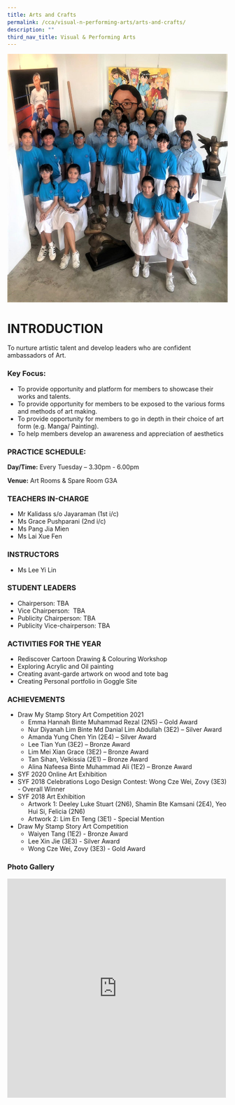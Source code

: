 ```yaml
---
title: Arts and Crafts
permalink: /cca/visual-n-performing-arts/arts-and-crafts/
description: ""
third_nav_title: Visual & Performing Arts
---
```

![](/images/Header.jpg)
# INTRODUCTION

To nurture artistic talent and develop leaders who are confident ambassadors of Art.

### Key Focus: 
* To provide opportunity and platform for members to showcase their works and talents.
* To provide opportunity for members to be exposed to the various forms and methods of art making.
* To provide opportunity for members to go in depth in their choice of art form (e.g. Manga/ Painting).
* To help members develop an awareness and appreciation of aesthetics

### PRACTICE SCHEDULE:

**Day/Time:** Every Tuesday – 3.30pm - 6.00pm

**Venue:** Art Rooms &amp; Spare Room G3A

### TEACHERS IN-CHARGE

*   Mr Kalidass s/o Jayaraman (1st i/c)
*   Ms Grace Pushparani (2nd i/c)
*   Ms Pang Jia Mien
*   Ms Lai Xue Fen

### INSTRUCTORS

* Ms Lee Yi Lin

### STUDENT LEADERS
*   Chairperson: TBA
*   Vice Chairperson:&nbsp; TBA&nbsp;
*   Publicity Chairperson: TBA
*   Publicity Vice-chairperson: TBA

### ACTIVITIES FOR THE YEAR
* Rediscover Cartoon Drawing &amp; Colouring Workshop
* Exploring Acrylic and Oil painting
* Creating avant-garde artwork on wood and tote bag
* Creating Personal portfolio in Goggle Site 
 
### ACHIEVEMENTS

* Draw My Stamp Story Art Competition 2021
	* Emma Hannah Binte Muhammad Rezal (2N5) – Gold Award
	* Nur Diyanah Lim Binte Md Danial Lim Abdullah (3E2) – Silver Award
	* Amanda Yung Chen Yin (2E4) – Silver Award
	* Lee Tian Yun (3E2) – Bronze Award
	* Lim Mei Xian Grace (3E2) – Bronze Award
	* Tan Sihan, Velkissia (2E1) – Bronze Award
	* Alina Nafeesa Binte Muhammad Ali (1E2) – Bronze Award
* SYF 2020 Online Art Exhibition
* SYF 2018 Celebrations Logo Design Contest: Wong Cze Wei, Zovy (3E3) - Overall Winner
* SYF 2018 Art Exhibition
	* Artwork 1: Deeley Luke Stuart (2N6), Shamin Bte Kamsani (2E4), Yeo Hui Si, Felicia (2N6)
	* Artwork 2: Lim En Teng (3E1) - Special Mention
* Draw My Stamp Story Art Competition
	* Waiyen Tang (1E2) - Bronze Award
	* Lee Xin Jie (3E3) - Silver Award
	* Wong Cze Wei, Zovy (3E3) - Gold Award

### Photo Gallery

<iframe allowfullscreen="true" height="500" width="500" frameborder="0" src="https://docs.google.com/presentation/d/e/2PACX-1vRW4-_S1TvcRYKmzPWzEsBxJXlmhaMipdpP54fFcIBfMPtVa1EXIvhEwpKqwxl89vkA7QvstDmzXzh_/embed?start=true&amp;loop=true&amp;delayms=3000"></iframe>